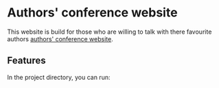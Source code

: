 # Authors' conference website

This website is build for those who are willing to talk with there favourite authors [authors' conference website](https://authors-conf.netlify.app/).

## Features

In the project directory, you can run:
